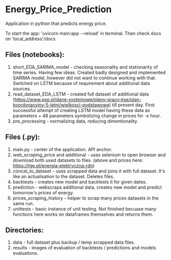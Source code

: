# Energy_Price_Prediction
Application in python that predicts energy price.

To start the app: 'uvicorn main:app --reload' in terminal. Then check docs on 'local_address'/docs

## Files (notebooks):
1. short_EDA_SARIMA_model - checking seasonality and stationarity of time series. Having few ideas. Created badly designed and implemented SARIMA model, however did not want to continue working with that. Switched on LSTM because of requirement about additional data sources.
2. read_dataset_EDA_LSTM - created full dataset of additional data (https://www.pse.pl/dane-systemowe/plany-pracy-kse/plan-koordynacyjny-5-letni/wielkosci-podstawowe) till present day. First successful attempt of creating LSTM model having these data as parameters + 48 parameters symbolizing change in prices for -x hour.
3. pre_processing - normalizing data, reducing dimentionality.

## Files (.py):
1. main.py - center of the application. API anchor.
2. web_scraping_price and additional - uses selenium to open browser and download both used datasets to files. (above and prices here: https://tge.pl/energia-elektryczna-rdn)
3. concat_to_dataset - uses scrapped data and joins it with full dataset. It's like an actualisation to the dataset. Deletes files.
4. backtests - creates new model and backtests it for given dates. 
5. prediction - webscraps additional data, creates new model and predict tomorrow's prices of energy.
6. prices_scraping_history - helper to scrap many prices datasets in the same run.
7. unittests - basic instance of unit testing. Not finished becuase many functions here works on dataframes themselves and returns them.

## Directories:
1. data - full dataset plus backup / temp scrapped data files.
2. results - images of evaluation of backtests / predictions and models evaluations.
